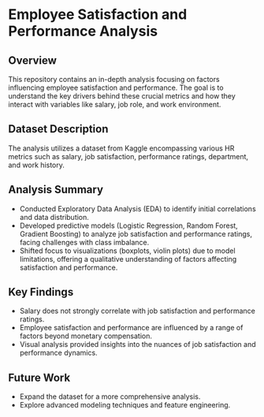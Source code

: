 # Employee Satisfaction and Performance Analysis

## Overview
This repository contains an in-depth analysis focusing on factors influencing employee satisfaction and performance. The goal is to understand the key drivers behind these crucial metrics and how they interact with variables like salary, job role, and work environment.

## Dataset Description
The analysis utilizes a dataset from Kaggle encompassing various HR metrics such as salary, job satisfaction, performance ratings, department, and work history.

## Analysis Summary
- Conducted Exploratory Data Analysis (EDA) to identify initial correlations and data distribution.
- Developed predictive models (Logistic Regression, Random Forest, Gradient Boosting) to analyze job satisfaction and performance ratings, facing challenges with class imbalance.
- Shifted focus to visualizations (boxplots, violin plots) due to model limitations, offering a qualitative understanding of factors affecting satisfaction and performance.

## Key Findings
- Salary does not strongly correlate with job satisfaction and performance ratings.
- Employee satisfaction and performance are influenced by a range of factors beyond monetary compensation.
- Visual analysis provided insights into the nuances of job satisfaction and performance dynamics.

## Future Work
- Expand the dataset for a more comprehensive analysis.
- Explore advanced modeling techniques and feature engineering.

